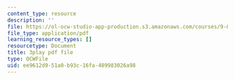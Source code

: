 ```yaml
---
content_type: resource
description: ''
file: https://ol-ocw-studio-app-production.s3.amazonaws.com/courses/9-00-introduction-to-psychology-fall-2004/ee9612d951a0b93c16fa489983026a98_10505.pdf
file_type: application/pdf
learning_resource_types: []
resourcetype: Document
title: 3play pdf file
type: OCWFile
uid: ee9612d9-51a0-b93c-16fa-489983026a98
---
```

